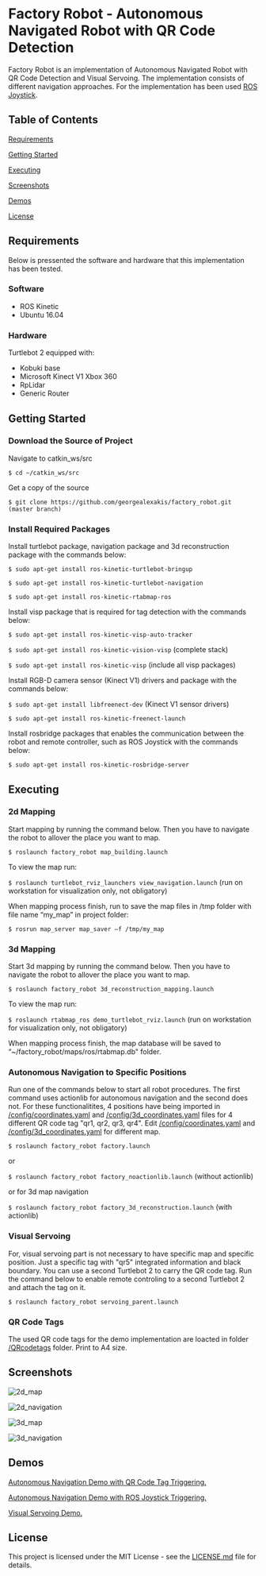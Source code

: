 # Factory Robot - Autonomous Navigated Robot with QR Code Detection

Factory Robot is an implementation of Autonomous Navigated Robot with QR Code Detection and Visual Servoing. The implementation consists of different navigation approaches. For the implementation has been used [ROS Joystick](https://github.com/georgealexakis/ros-joystick).

## Table of Contents

[Requirements](#requirements)

[Getting Started](#getting-Started)

[Executing](#executing)

[Screenshots](#screenshots)

[Demos](#demos)

[License](#license)

## Requirements

Below is pressented the software and hardware that this implementation has been tested.

### Software

* ROS Kinetic
* Ubuntu 16.04

### Hardware

Turtlebot 2 equipped with:
* Kobuki base
* Microsoft Kinect V1 Xbox 360
* RpLidar
* Generic Router

## Getting Started

### Download the Source of Project

Navigate to catkin_ws/src

``` $ cd ~/catkin_ws/src ```

Get a copy of the source

``` $ git clone https://github.com/georgealexakis/factory_robot.git (master branch) ```

### Install Required Packages

Install turtlebot package, navigation package and 3d reconstruction package with the commands below:

``` $ sudo apt-get install ros-kinetic-turtlebot-bringup ```

``` $ sudo apt-get install ros-kinetic-turtlebot-navigation ```

``` $ sudo apt-get install ros-kinetic-rtabmap-ros ```

Install visp package that is required for tag detection with the commands below:

``` $ sudo apt-get install ros-kinetic-visp-auto-tracker ```

``` $ sudo apt-get install ros-kinetic-vision-visp ``` (complete stack)

``` $ sudo apt-get install ros-kinetic-visp ``` (include all visp packages)

Install RGB-D camera sensor (Kinect V1) drivers and package with the commands below:

``` $ sudo apt-get install libfreenect-dev ``` (Kinect V1 sensor drivers)

``` $ sudo apt-get install ros-kinetic-freenect-launch ```

Install rosbridge packages that enables the communication between the robot and remote controller, such as ROS Joystick with the commands below:

``` $ sudo apt-get install ros-kinetic-rosbridge-server ```

## Executing

### 2d Mapping

Start mapping by running the command below. Then you have to navigate the robot to allover the place you want to map.

``` $ roslaunch factory_robot map_building.launch ```

To view the map run:

``` $ roslaunch turtlebot_rviz_launchers view_navigation.launch ``` (run on workstation for visualization only, not obligatory)

When mapping process finish, run to save the map files in /tmp folder with file name “my_map” in project folder:

``` $ rosrun map_server map_saver –f /tmp/my_map ```

### 3d Mapping

Start 3d mapping by running the command below. Then you have to navigate the robot to allover the place you want to map.

``` $ roslaunch factory_robot 3d_reconstruction_mapping.launch ```

To view the map run:

``` $ roslaunch rtabmap_ros demo_turtlebot_rviz.launch ``` (run on workstation for visualization only, not obligatory)

When mapping process finish, the map database will be saved to “~/factory_robot/maps/ros/rtabmap.db" folder.

### Autonomous Navigation to Specific Positions

Run one of the commands below to start all robot procedures. The first command uses actionlib for autonomous navigation and the second does not.
For these functionalitites, 4 positions have being imported in [/config/coordinates.yaml](https://github.com/georgealexakis/factory_robot/tree/master/config) and [/config/3d_coordinates.yaml](https://github.com/georgealexakis/factory_robot/tree/master/config) files for 4 different QR code tag "qr1, qr2, qr3, qr4".
Edit [/config/coordinates.yaml](https://github.com/georgealexakis/factory_robot/tree/master/config) and [/config/3d_coordinates.yaml](https://github.com/georgealexakis/factory_robot/tree/master/config) for different map.

``` $ roslaunch factory_robot factory.launch ```

or

``` $ roslaunch factory_robot factory_noactionlib.launch ``` (without actionlib)

or for 3d map navigation

``` $ roslaunch factory_robot factory_3d_reconstruction.launch ``` (with actionlib)

### Visual Servoing

For, visual servoing part is not necessary to have specific map and specific position. Just a specific tag with "qr5" integrated information and black boundary. You can use a second Turtlebot 2 to carry the QR code tag. Run the command below to enable remote controling to a second Turtlebot 2 and attach the tag on it.

``` $ roslaunch factory_robot servoing_parent.launch ```

### QR Code Tags

The used QR code tags for the demo implementation are loacted in folder [/QRcodetags](https://github.com/georgealexakis/factory_robot/tree/master/QRcodetags) folder. Print to A4 size.

## Screenshots

![2d_map](screenshots/2d_map.png)

![2d_navigation](screenshots/2d_navigation.png)

![3d_map](screenshots/3d_map.png)

![3d_navigation](screenshots/3d_navigation.png)

## Demos

[Autonomous Navigation Demo with QR Code Tag Triggering.](https://1drv.ms/v/s!Amy4EDOPS0vXt3R2XTTlGGF9mVfr?e=eelxwM)

[Autonomous Navigation Demo with ROS Joystick Triggering.](https://1drv.ms/v/s!Amy4EDOPS0vXuAd8j5KvkP5_QkAh?e=oK5X2Z)

[Visual Servoing Demo.](https://1drv.ms/v/s!Amy4EDOPS0vXuAYb-V-GmqbXvrG6?e=vSMRQd)

## License

This project is licensed under the MIT License - see the [LICENSE.md](LICENSE.md) file for details.


